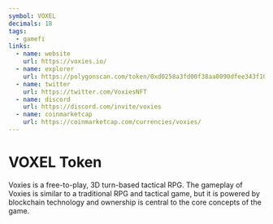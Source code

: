 ```yaml
---
symbol: VOXEL
decimals: 18
tags:
  - gamefi
links:
  - name: website
    url: https://voxies.io/
  - name: explorer
    url: https://polygonscan.com/token/0xd0258a3fd00f38aa8090dfee343f10a9d4d30d3f
  - name: twitter
    url: https://twitter.com/VoxiesNFT
  - name: discord
    url: https://discord.com/invite/voxies
  - name: coinmarketcap
    url: https://coinmarketcap.com/currencies/voxies/
---
```


# VOXEL Token

Voxies is a free-to-play, 3D turn-based tactical RPG. The gameplay of Voxies is similar to a traditional RPG and tactical game, but it is powered by blockchain technology and ownership is central to the core concepts of the game.
